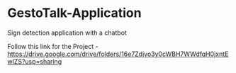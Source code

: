 # GestoTalk-Application
Sign detection application with a chatbot

Follow this link for the Project -
https://drive.google.com/drive/folders/16e7Zdjvo3y0cWBH7WWdfqH0jxntEwlZS?usp=sharing
